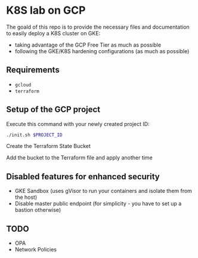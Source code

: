# K8S lab on GCP

The goald of this repo is to provide the necessary files and documentation to easily deploy a K8S cluster on GKE:

* taking advantage of the GCP Free Tier as much as possible
* following the GKE/K8S hardening configurations (as much as possible)

## Requirements

* `gcloud`
* `terraform`

## Setup of the GCP project

Execute this command with your newly created project ID:

```bash
./init.sh $PROJECT_ID
```

Create the Terraform State Bucket

Add the bucket to the Terraform file and apply another time

## Disabled features for enhanced security

* GKE Sandbox (uses gVisor to run your containers and isolate them from the host)
* Disable master public endpoint (for simplicity - you have to set up a bastion otherwise)

## TODO

* OPA
* Network Policies
